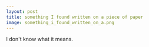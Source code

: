 ```yaml
---
layout: post
title: something I found written on a piece of paper
image: something_i_found_written_on_a.png
---
```

<p>I don't know what it means.</p>

